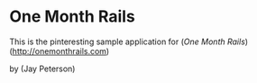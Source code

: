 # One Month Rails

This is the pinteresting sample application for
(*One Month Rails*)(http://onemonthrails.com)

by (Jay Peterson)